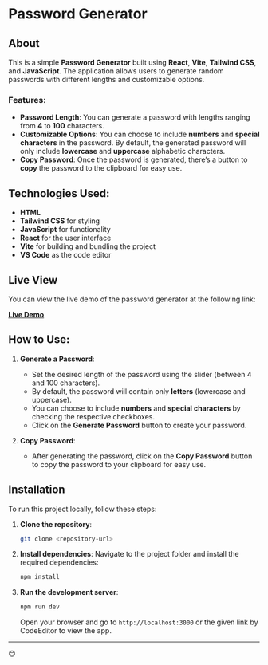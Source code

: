 # Password Generator

## About

This is a simple **Password Generator** built using **React**, **Vite**, **Tailwind CSS**, and **JavaScript**. The application allows users to generate random passwords with different lengths and customizable options.

### Features:
- **Password Length**: You can generate a password with lengths ranging from **4** to **100** characters.
- **Customizable Options**: You can choose to include **numbers** and **special characters** in the password. By default, the generated password will only include **lowercase** and **uppercase** alphabetic characters.
- **Copy Password**: Once the password is generated, there’s a button to **copy** the password to the clipboard for easy use.

## Technologies Used:
- **HTML**
- **Tailwind CSS** for styling
- **JavaScript** for functionality
- **React** for the user interface
- **Vite** for building and bundling the project
- **VS Code** as the code editor

## Live View

You can view the live demo of the password generator at the following link:

[**Live Demo**](https://password-generator-swart-beta.vercel.app/)

## How to Use:

1. **Generate a Password**: 
   - Set the desired length of the password using the slider (between 4 and 100 characters).
   - By default, the password will contain only **letters** (lowercase and uppercase).
   - You can choose to include **numbers** and **special characters** by checking the respective checkboxes.
   - Click on the **Generate Password** button to create your password.

2. **Copy Password**:
   - After generating the password, click on the **Copy Password** button to copy the password to your clipboard for easy use.

## Installation

To run this project locally, follow these steps:

1. **Clone the repository**:
   ```bash
   git clone <repository-url>
   ```

2. **Install dependencies**:
   Navigate to the project folder and install the required dependencies:
   ```bash
   npm install
   ```

3. **Run the development server**:
   ```bash
   npm run dev
   ```

   Open your browser and go to `http://localhost:3000` or the given link by CodeEditor to view the app.


---

😊